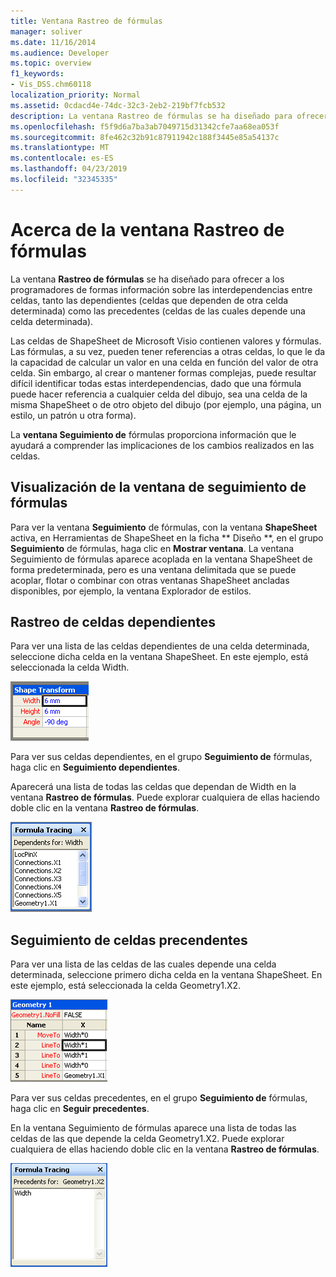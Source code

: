```yaml
---
title: Ventana Rastreo de fórmulas
manager: soliver
ms.date: 11/16/2014
ms.audience: Developer
ms.topic: overview
f1_keywords:
- Vis_DSS.chm60118
localization_priority: Normal
ms.assetid: 0cdacd4e-74dc-32c3-2eb2-219bf7fcb532
description: La ventana Rastreo de fórmulas se ha diseñado para ofrecer a los programadores de formas información sobre las interdependencias entre celdas, tanto las dependientes (celdas que dependen de otra celda determinada) como las precedentes (celdas de las cuales depende una celda determinada).
ms.openlocfilehash: f5f9d6a7ba3ab7049715d31342cfe7aa68ea053f
ms.sourcegitcommit: 8fe462c32b91c87911942c188f3445e85a54137c
ms.translationtype: MT
ms.contentlocale: es-ES
ms.lasthandoff: 04/23/2019
ms.locfileid: "32345335"
---
```

# <a name="about-the-formula-tracing-window"></a>Acerca de la ventana Rastreo de fórmulas

La ventana **Rastreo de fórmulas** se ha diseñado para ofrecer a los programadores de formas información sobre las interdependencias entre celdas, tanto las dependientes (celdas que dependen de otra celda determinada) como las precedentes (celdas de las cuales depende una celda determinada). 
  
Las celdas de ShapeSheet de Microsoft Visio contienen valores y fórmulas. Las fórmulas, a su vez, pueden tener referencias a otras celdas, lo que le da la capacidad de calcular un valor en una celda en función del valor de otra celda. Sin embargo, al crear o mantener formas complejas, puede resultar difícil identificar todas estas interdependencias, dado que una fórmula puede hacer referencia a cualquier celda del dibujo, sea una celda de la misma ShapeSheet o de otro objeto del dibujo (por ejemplo, una página, un estilo, un patrón u otra forma). 
  
La **ventana Seguimiento de** fórmulas proporciona información que le ayudará a comprender las implicaciones de los cambios realizados en las celdas. 
  
## <a name="displaying-the-formula-tracing-window"></a>Visualización de la ventana de seguimiento de fórmulas

Para ver la ventana **Seguimiento** de fórmulas, con la ventana **ShapeSheet** activa, en Herramientas de ShapeSheet en la ficha ** Diseño **, en el grupo **Seguimiento** de fórmulas, haga clic en **Mostrar ventana**. La  ventana Seguimiento de fórmulas aparece acoplada en la ventana ShapeSheet de forma predeterminada, pero es una ventana delimitada que  se puede acoplar, flotar o combinar con otras ventanas ShapeSheet ancladas disponibles, por ejemplo, la ventana Explorador de estilos. 
  
## <a name="tracing-dependent-cells"></a>Rastreo de celdas dependientes

Para ver una lista de las celdas dependientes de una celda determinada, seleccione dicha celda en la ventana ShapeSheet. En este ejemplo, está seleccionada la celda Width. 
  
![Celda Width seleccionada](media/ShapeSheetDependents_UI_01_ZA01039814.gif)
  
Para ver sus celdas dependientes, en el grupo **Seguimiento de** fórmulas, haga clic en **Seguimiento dependientes**.
  
Aparecerá una lista de todas las celdas que dependan de Width en la ventana **Rastreo de fórmulas**. Puede explorar cualquiera de ellas haciendo doble clic en la ventana **Rastreo de fórmulas**. 
  
![Todas las celdas con una dependencia en la celda Width aparecen en la ventana Seguimiento de fórmulas](media/ShapeSheetDependents_UI_02_ZA01039815.gif)
  
## <a name="tracing-precendent-cells"></a>Seguimiento de celdas precendentes

Para ver una lista de las celdas de las cuales depende una celda determinada, seleccione primero dicha celda en la ventana ShapeSheet. En este ejemplo, está seleccionada la celda Geometry1.X2. 
  
![La celda Geometry1.X2 está seleccionada](media/ShapeSheetPrecedents_UI_01_ZA01039817.gif)
  
Para ver sus celdas precedentes, en el grupo **Seguimiento de** fórmulas, haga clic en **Seguir precedentes**.
  
En la ventana Seguimiento de fórmulas aparece una lista de  todas las celdas de las que depende la celda Geometry1.X2. Puede explorar cualquiera de ellas haciendo doble clic en la ventana **Rastreo de fórmulas**. 
  
![Todas las celdas de las que depende la celda Geometry1.X2 aparecen en la ventana Seguimiento de fórmulas](media/ShapeSheetPrecedents_UI_02_ZA01039818.gif)
  

